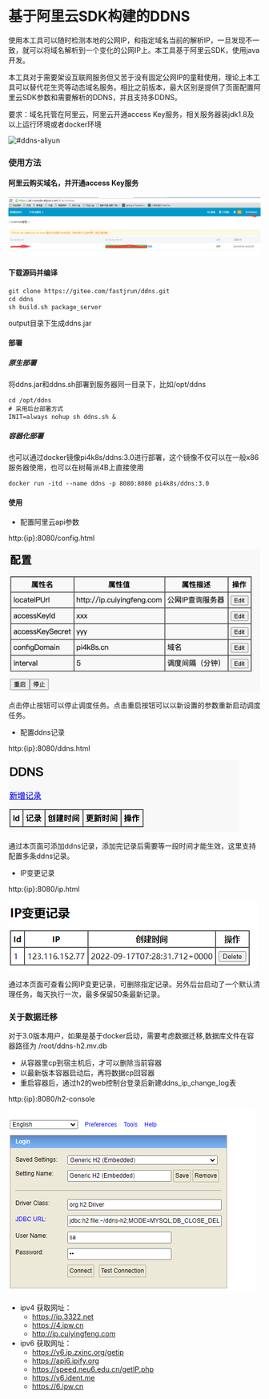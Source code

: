# 基于阿里云SDK构建的DDNS

使用本工具可以随时检测本地的公网IP，和指定域名当前的解析IP，一旦发现不一致，就可以将域名解析到一个变化的公网IP上。本工具基于阿里云SDK，使用java开发。

本工具对于需要架设互联网服务但又苦于没有固定公网IP的童鞋使用，理论上本工具可以替代花生壳等动态域名服务。相比之前版本，最大区别是提供了页面配置阿里云SDK参数和需要解析的DDNS，并且支持多DDNS。

要求：域名托管在阿里云，阿里云开通access Key服务，相关服务器装jdk1.8及以上运行环境或者docker环境

![#ddns-aliyun](http://assets.processon.com/chart_image/63056ec463768906ff5f9160.png "概念和设计思路")


### 使用方法
#### 阿里云购买域名，并开通access Key服务 
![输入图片说明](static/images/aliyun.png)

#### 下载源码并编译
```
git clone https://gitee.com/fastjrun/ddns.git
cd ddns
sh build.sh package_server
```
output目录下生成ddns.jar
#### 部署
##### 原生部署
将ddns.jar和ddns.sh部署到服务器同一目录下，比如/opt/ddns
```
cd /opt/ddns
# 采用后台部署方式
INIT=always nohup sh ddns.sh &
```
##### 容器化部署
也可以通过docker镜像pi4k8s/ddns:3.0进行部署，这个镜像不仅可以在一般x86服务器使用，也可以在树莓派4B上直接使用
```
docker run -itd --name ddns -p 8080:8080 pi4k8s/ddns:3.0
```
#### 使用
- 配置阿里云api参数 

http:{ip}:8080/config.html

![输入图片说明](static/images/config.png)  

点击停止按钮可以停止调度任务。点击重启按钮可以以新设置的参数重新启动调度任务。

- 配置ddns记录

http:{ip}:8080/ddns.html

![输入图片说明](static/images/ddns.png)

通过本页面可添加ddns记录，添加完记录后需要等一段时间才能生效，这里支持配置多条ddns记录。

- IP变更记录

http:{ip}:8080/ip.html

![输入图片说明](static/images/ip.png)

通过本页面可查看公网IP变更记录，可删除指定记录。另外后台启动了一个默认清理任务，每天执行一次，最多保留50条最新记录。

### 关于数据迁移
对于3.0版本用户，如果是基于docker启动，需要考虑数据迁移,数据库文件在容器路径为 /root/ddns-h2.mv.db
- 从容器里cp到宿主机后，才可以删除当前容器
- 以最新版本容器启动后，再将数据cp回容器
- 重启容器后，通过h2的web控制台登录后新建ddns_ip_change_log表

http:{ip}:8080/h2-console  

![输入图片说明](static/images/h2.png)

  - ipv4 获取网址：
    - https://ip.3322.net
    - https://4.ipw.cn
    - http://ip.cuiyingfeng.com
  - ipv6 获取网址：
    - https://v6.ip.zxinc.org/getip
    - https://api6.ipify.org
    - https://speed.neu6.edu.cn/getIP.php
    - https://v6.ident.me
    - https://6.ipw.cn

